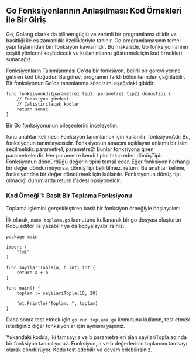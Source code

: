 ##  Go Fonksiyonlarının Anlaşılması: Kod Örnekleri ile Bir Giriş

Go, Golang olarak da bilinen güçlü ve verimli bir programlama dilidir ve basitliği ile eş zamanlılık özellikleriyle tanınır. Go programlamasının temel yapı taşlarından biri fonksiyon kavramıdır. Bu makalede, Go fonksiyonlarının çeşitli yönlerini keşfedecek ve kullanımlarını göstermek için kod örnekleri sunacağız.

Fonksiyonların Tanımlanması
Go'da bir fonksiyon, belirli bir görevi yerine getiren kod bloğudur. Bu görev, programın farklı bölümlerinden çağrılabilir. Bir fonksiyonun Go'da tanımlanma sözdizimi aşağıdaki gibidir:

```
func fonksiyonAdı(parametre1 tip1, parametre2 tip2) dönüşTipi {
    // Fonksiyon gövdesi
    // Çalıştırılacak kodlar
    return sonuç
}
```
Bir Go fonksiyonunun bileşenlerini inceleyelim:

func anahtar kelimesi: Fonksiyon tanımlamak için kullanılır.
fonksiyonAdı: Bu, fonksiyonun tanımlayıcısıdır. Fonksiyonun amacını açıklayan anlamlı bir isim seçilmelidir.
parametre1, parametre2: Bunlar fonksiyona giren parametrelerdir. Her parametre kendi tipini takip eder.
dönüşTipi: Fonksiyonun döndürdüğü değerin tipini temsil eder. Eğer fonksiyon herhangi bir değer döndürmüyorsa, dönüşTipi belirtilmez.
return: Bu anahtar kelime, fonksiyondan bir değer döndürmek için kullanılır. Fonksiyonun dönüş tipi olmadığı durumlarda return ifadesi opsiyoneldir.

### Kod Örneği 1: Basit Bir Toplama Fonksiyonu

Toplama işlemini gerçekleştiren basit bir fonksiyon örneğiyle başlayalım:

İlk olarak,  `nano toplama.go` komutunu kullanarak bir go dosyası oluşturun \
Kodu editör ile yazabilir ya da kopyalayabilirsiniz.


```
package main

import (
	"fmt"
)

func sayilariTopla(a, b int) int {
    return a + b
}

func main() {
	toplam := sayilariTopla(10, 20)

	fmt.Println("Toplam: ", toplam)
}
```

Daha sonra test etmek için `go run toplama.go` komutunu kullanın,
test etmek istediğiniz diğer fonksiyonlar için aynısını yapınız.

Yukarıdaki kodda, iki tamsayı a ve b parametreleri alan sayilariTopla adında bir fonksiyon tanımlıyoruz. Fonksiyon, a ve b değerlerinin toplamını tamsayı olarak döndürüyor. Kodu test edebilir ve devam edebilirsiniz.